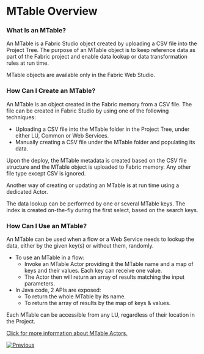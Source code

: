 # MTable Overview

### What Is an MTable?

An MTable is a Fabric Studio object created by uploading a CSV file into the Project Tree. The purpose of an MTable object is to keep reference data as part of the Fabric project and enable data lookup or data transformation rules at run time. 

<studio>

MTable objects are available only in the Fabric Web Studio.

</studio>

<web>

### How Can I Create an MTable?

An MTable is an object created in the Fabric memory from a CSV file. The file can be created in Fabric Studio by using one of the following techniques:

* Uploading a CSV file into the MTable folder in the Project Tree, under either LU, Common or Web Services. 
* Manually creating a CSV file under the MTable folder and populating its data.

Upon the deploy, the MTable metadata is created based on the CSV file structure and the MTable object is uploaded to Fabric memory. Any other file type except CSV is ignored.

Another way of creating or updating an MTable is at run time using a dedicated Actor.

The data lookup can be performed by one or several MTable keys. The index is created on-the-fly during the first select, based on the search keys. 

### How Can I Use an MTable?

An MTable can be used when a flow or a Web Service needs to lookup the data, either by the given key(s) or without them, randomly. 

* To use an MTable in a flow:
  * Invoke an MTable Actor providing it the MTable name and a map of keys and their values. Each key can receive one value. 
  * The Actor then will return an array of results matching the input parameters.
* In Java code, 2 APIs are exposed: 
  * To return the whole MTable by its name.
  * To return the array of results by the map of keys & values.

Each MTable can be accessible from any LU, regardless of their location in the Project.

[Click for more information about MTable Actors.](/articles/19_Broadway/actors/09_MTable_actors.md)

[![Previous](/articles/images/Previous.png)](01_translations_overview_and_use_cases.md)

</web>
